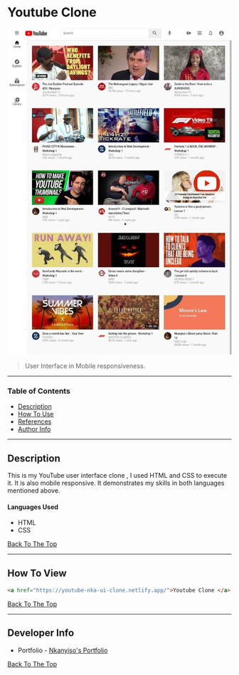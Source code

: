 # Youtube Clone

![Project Image](./assets/ui.youube.png)

> User Interface in Mobile responsiveness.

---

### Table of Contents

- [Description](#description)
- [How To Use](#how-to-view)
- [References](#references)
- [Author Info](#author-info)

---

## Description

This is my YouTube user interface clone , I used HTML and CSS to execute it. It is also mobile responsive. It demonstrates my skills in both languages mentioned above.

#### Languages Used

- HTML
- CSS

[Back To The Top](#youtube-clone)

---

## How To View

```html
<a href="https://youtube-nka-ui-clone.netlify.app/">Youtube Clone </a>
```

[Back To The Top](#youtube-clone)

---

## Developer Info

- Portfolio - [Nkanyiso's Portfolio](https://nkanyiso-portfolio.netlify.app/)

[Back To The Top](#youtube-clone)
